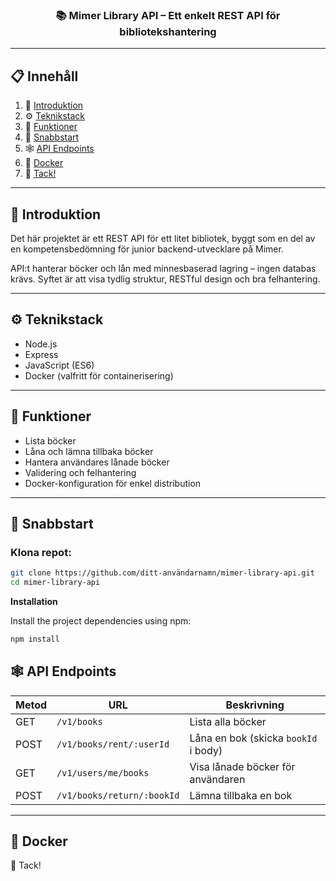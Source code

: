 <h3 align="center">📚 Mimer Library API – Ett enkelt REST API för bibliotekshantering</h3>

---

## 📋 <a name="table">Innehåll</a>

1. 🤖 [Introduktion](#introduction)  
2. ⚙️ [Teknikstack](#tech-stack)  
3. 🔋 [Funktioner](#features)  
4. 🤸 [Snabbstart](#quick-start)  
5. 🕸️ [API Endpoints](#api-endpoints)  
6. 🐳 [Docker](#docker)  
7. 🙏 [Tack!](#thanks)

---

## <a name="introduction">🤖 Introduktion</a>

Det här projektet är ett REST API för ett litet bibliotek, byggt som en del av en kompetensbedömning för junior backend-utvecklare på Mimer.

API:t hanterar böcker och lån med minnesbaserad lagring – ingen databas krävs. Syftet är att visa tydlig struktur, RESTful design och bra felhantering.

---

## <a name="tech-stack">⚙️ Teknikstack</a>

- Node.js  
- Express  
- JavaScript (ES6)  
- Docker (valfritt för containerisering)  

---

## <a name="features">🔋 Funktioner</a>

- Lista böcker  
- Låna och lämna tillbaka böcker  
- Hantera användares lånade böcker  
- Validering och felhantering  
- Docker-konfiguration för enkel distribution  

---

## <a name="quick-start">🤸 Snabbstart</a>

### Klona repot:

```bash
git clone https://github.com/ditt-användarnamn/mimer-library-api.git
cd mimer-library-api
```

**Installation**

Install the project dependencies using npm:

```bash
npm install
```

## <a name="api-endpoints">🕸️ API Endpoints</a>

| Metod | URL                     | Beskrivning                            |
|-------|-------------------------|--------------------------------------|
| GET   | `/v1/books`             | Lista alla böcker                     |
| POST  | `/v1/books/rent/:userId`| Låna en bok (skicka `bookId` i body) |
| GET   | `/v1/users/me/books`    | Visa lånade böcker för användaren    |
| POST  | `/v1/books/return/:bookId` | Lämna tillbaka en bok              |

---

## <a name="docker">🐳 Docker</a>

<a name="thanks">🙏 Tack!</a>
